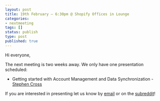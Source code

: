 ```yaml
---
layout: post
title: 19th February – 6:30pm @ Shopify Offices in Lounge
categories:
- nextmeeting
tags: []
status: publish
type: post
published: true
---
```

Hi everyone,

The next meeting is two weeks away. We only have one presentation scheduled:

* Getting started with Account Management and Data Synchronization - [Stephen Cross](https://twitter.com/scross01)

If you are interested in presenting let us know by [email](mailto:organizers@ottawaandroid.ca) or on the [subreddit](http://reddit.com/r/ottawaandroid)!